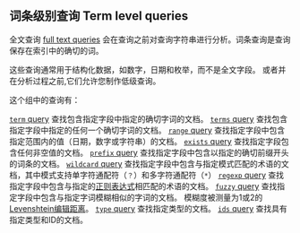 ## 词条级别查询 Term level queries

全文查询 [full text queries](full-text-queries.html) 会在查询之前对查询字符串进行分析。词条查询是查询保存在索引中的确切的词。


这些查询通常用于结构化数据，如数字，日期和枚举，而不是全文字段。 或者并在分析过程之前,它们允许您制作低级查询。

这个组中的查询有：

[`term` query](query-dsl-term-query.html)
     查找包含指定字段中指定的确切字词的文档。
[`terms` query](query-dsl-terms-query.html)
     查找包含指定字段中指定的任何一个确切字词的文档。
[`range` query](query-dsl-range-query.html)
    查找指定字段中包含指定范围内的值（日期，数字或字符串）的文档。
[`exists` query](query-dsl-exists-query.html)
     查找指定字段包含任何非空值的文档。
[`prefix` query](query-dsl-prefix-query.html)
     查找指定字段中包含以指定的确切前缀开头的词条的文档。 
[`wildcard` query](query-dsl-wildcard-query.html)
    查找指定字段中包含与指定模式匹配的术语的文档，其中模式支持单字符通配符（`？`）和多字符通配符（`*`）
[`regexp` query](query-dsl-regexp-query.html)
    查找指定字段中包含与指定的[正则表达式](query-dsl-regexp-query.html＃regexp-syntax)相匹配的术语的文档。
[`fuzzy` query](query-dsl-fuzzy-query.html)
     查找指定字段中包含与指定字词模糊相似的字词的文档。 模糊度被测量为1或2的[Levenshtein编辑距离](http://en.wikipedia.org/wiki/Damerau%E2%80%93Levenshtein_distance)。
[`type` query](query-dsl-type-query.html)
    查找指定类型的文档。
[`ids` query](query-dsl-ids-query.html)
     查找具有指定类型和ID的文档。
